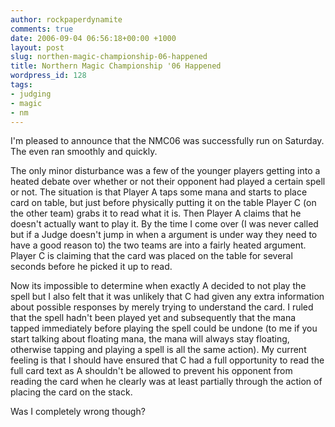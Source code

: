 ```yaml
---
author: rockpaperdynamite
comments: true
date: 2006-09-04 06:56:18+00:00 +1000
layout: post
slug: northen-magic-championship-06-happened
title: Northern Magic Championship '06 Happened
wordpress_id: 128
tags:
- judging
- magic
- nm
---
```


I'm pleased to announce that the NMC06 was successfully 
run on Saturday. The even ran smoothly and quickly.

The only minor disturbance was a few of the younger 
players getting into a heated debate over whether or not 
their opponent had played a certain spell or not. The 
situation is that Player A taps some mana and starts to 
place card on table, but just before physically putting 
it on the table Player C (on the other team) grabs it to 
read what it is. Then Player A claims that he doesn't 
actually want to play it. By the time I come over (I was 
never called but if a Judge doesn't jump in when a 
argument is under way they need to have a good reason to) 
the two teams are into a fairly heated argument. Player C 
is claiming that the card was placed on the table for 
several seconds before he picked it up to read.

Now its impossible to determine when exactly A decided to 
not play the spell but I also felt that it was unlikely 
that C had given any extra information about possible 
responses by merely trying to understand the card. I 
ruled that the spell hadn't been played yet and 
subsequently that the mana tapped immediately before 
playing the spell could be undone (to me if you start 
talking about floating mana, the mana will always stay 
floating, otherwise tapping and playing a spell is all the 
same action). My current feeling is that I should have 
ensured that C had a full opportunity to read the full card 
text as A shouldn't be allowed to prevent his opponent from 
reading the card when he clearly was at least partially 
through the action of placing the card on the stack.

Was I completely wrong though?
